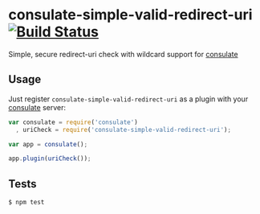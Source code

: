 consulate-simple-valid-redirect-uri [![Build Status](https://travis-ci.org/consulate/consulate-simple-valid-redirect-uri.png?branch=master)](https://travis-ci.org/consulate/consulate-simple-valid-redirect-uri)
===================================

Simple, secure redirect-uri check with wildcard support for [consulate](https://github.com/consulate/consulate)

Usage
-----

Just register `consulate-simple-valid-redirect-uri` as a plugin with your [consulate](https://github.com/consulate/consulate) server:

```js
var consulate = require('consulate')
  , uriCheck = require('consulate-simple-valid-redirect-uri');

var app = consulate();

app.plugin(uriCheck());
```

Tests
-----

```sh
$ npm test
```
